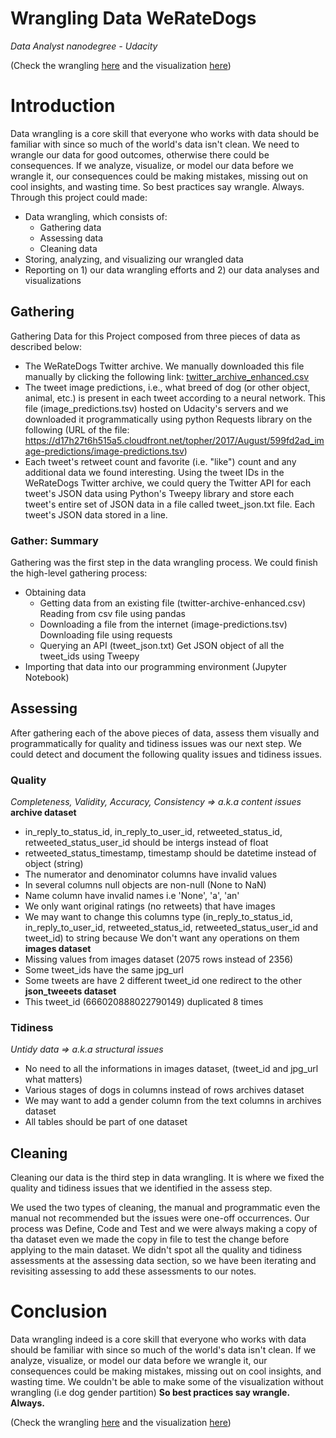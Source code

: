 # Wrangling Data WeRateDogs 
*Data Analyst nanodegree - Udacity*

(Check the wrangling [here](http://htmlpreview.github.io/?https://github.com/anoru/Wrangling-Data-WeRateDogs/blob/master/wrangle_act.html) and the visualization [here](http://htmlpreview.github.io/?https://github.com/anoru/Wrangling-Data-WeRateDogs/blob/master/act_report.html))



# Introduction

Data wrangling is a core skill that everyone who works with data should be familiar with since so much of the world's data isn't clean. We need to wrangle our data for good outcomes, otherwise there could be consequences. If we analyze, visualize, or model our data before we wrangle it, our consequences could be making mistakes, missing out on cool insights, and wasting time. So best practices say wrangle. Always.
Through this project could made:

- Data wrangling, which consists of:
	- Gathering data
	- Assessing data
	- Cleaning data
- Storing, analyzing, and visualizing our wrangled data
- Reporting on 1) our data wrangling efforts and 2) our data analyses and visualizations

## Gathering

Gathering Data for this Project composed from three pieces of data as described below:

- The WeRateDogs Twitter archive. We manually downloaded this file manually by clicking the following link: [twitter_archive_enhanced.csv](https://d17h27t6h515a5.cloudfront.net/topher/2017/August/59a4e958_twitter-archive-enhanced/twitter-archive-enhanced.csv)
- The tweet image predictions, i.e., what breed of dog (or other object, animal, etc.) is present in each tweet according to a neural network. This file (image_predictions.tsv) hosted on Udacity's servers and we downloaded it programmatically using python Requests library on the following (URL of the file: https://d17h27t6h515a5.cloudfront.net/topher/2017/August/599fd2ad_image-predictions/image-predictions.tsv)
- Each tweet's retweet count and favorite (i.e. "like") count and any additional data we found interesting. Using the tweet IDs in the WeRateDogs Twitter archive, we could query the Twitter API for each tweet's JSON data using Python's Tweepy library and store each tweet's entire set of JSON data in a file called tweet_json.txt file. Each tweet's JSON data stored in a line.

### Gather: Summary

Gathering was the first step in the data wrangling process. We could finish the high-level gathering process:
- Obtaining data
    - Getting data from an existing file (twitter-archive-enhanced.csv) Reading from csv file using pandas
    - Downloading a file from the internet (image-predictions.tsv) Downloading file using requests
    - Querying an API (tweet_json.txt) Get JSON object of all the tweet_ids using Tweepy
- Importing that data into our programming environment (Jupyter Notebook)

## Assessing

After gathering each of the above pieces of data, assess them visually and programmatically for quality and tidiness issues was our next step. We could detect and document the following quality issues and tidiness issues.

### Quality
*Completeness, Validity, Accuracy, Consistency => a.k.a content issues*
**archive dataset**
- in_reply_to_status_id, in_reply_to_user_id, retweeted_status_id, retweeted_status_user_id should be intergs instead of float
- retweeted_status_timestamp, timestamp should be datetime instead of object (string)
- The numerator and denominator columns have invalid values
- In several columns null objects are non-null (None to NaN)
- Name column have invalid names i.e 'None', 'a', 'an'
- We only want original ratings (no retweets) that have images
- We may want to change this columns type (in_reply_to_status_id, in_reply_to_user_id, retweeted_status_id, retweeted_status_user_id and tweet_id) to string because We don't want any operations on them
**images dataset**
- Missing values from images dataset (2075 rows instead of 2356)
- Some tweet_ids have the same jpg_url
- Some tweets are have 2 different tweet_id one redirect to the other
**json_tweeets dataset**
- This tweet_id (666020888022790149) duplicated 8 times

### Tidiness
*Untidy data => a.k.a structural issues*
- No need to all the informations in images dataset, (tweet_id and jpg_url what matters)
- Various stages of dogs in columns instead of rows archives dataset
- We may want to add a gender column from the text columns in archives dataset
- All tables should be part of one dataset

## Cleaning

Cleaning our data is the third step in data wrangling. It is where we fixed the quality and tidiness issues that we identified in the assess step.

We used the two types of cleaning, the manual and programmatic even the manual not recommended but the issues were one-off occurrences. Our process was Define, Code and Test and we were always making a copy of tha dataset even we made the copy in file to test the change before applying to the main dataset. We didn't spot all the quality and tidiness assessments at the assessing data section, so we have been iterating and revisiting assessing to add these assessments to our notes.

# Conclusion

Data wrangling indeed is a core skill that everyone who works with data should be familiar with since so much of the world's data isn't clean. If we analyze, visualize, or model our data before we wrangle it, our consequences could be making mistakes, missing out on cool insights, and wasting time. We couldn't be able to make some of the visualization without wrangling (i.e dog gender partition) **So best practices say wrangle. Always.**

(Check the wrangling [here](http://htmlpreview.github.io/?https://github.com/anoru/Wrangling-Data-WeRateDogs/blob/master/wrangle_act.html) and the visualization [here](http://htmlpreview.github.io/?https://github.com/anoru/Wrangling-Data-WeRateDogs/blob/master/act_report.html))
